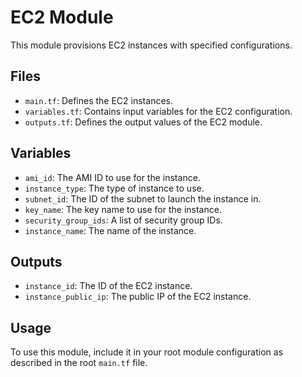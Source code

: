# EC2 Module

This module provisions EC2 instances with specified configurations.

## Files

- `main.tf`: Defines the EC2 instances.
- `variables.tf`: Contains input variables for the EC2 configuration.
- `outputs.tf`: Defines the output values of the EC2 module.

## Variables

- `ami_id`: The AMI ID to use for the instance.
- `instance_type`: The type of instance to use.
- `subnet_id`: The ID of the subnet to launch the instance in.
- `key_name`: The key name to use for the instance.
- `security_group_ids`: A list of security group IDs.
- `instance_name`: The name of the instance.

## Outputs

- `instance_id`: The ID of the EC2 instance.
- `instance_public_ip`: The public IP of the EC2 instance.

## Usage

To use this module, include it in your root module configuration as described in the root `main.tf` file.
